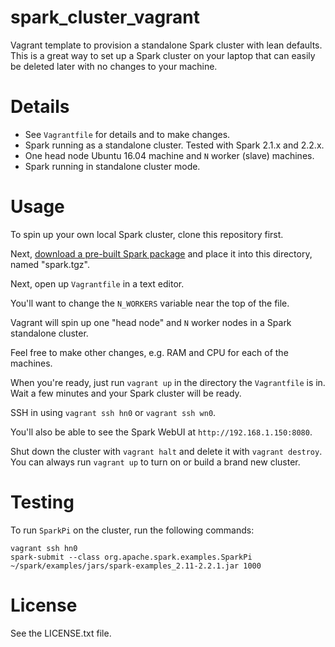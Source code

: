 # spark_cluster_vagrant #
Vagrant template to provision a standalone Spark cluster with lean defaults. This is a great way to set up a Spark cluster on your laptop that can easily be deleted later with no changes to your machine.

# Details #

- See `Vagrantfile` for details and to make changes.
- Spark running as a standalone cluster. Tested with Spark 2.1.x and 2.2.x.
- One head node Ubuntu 16.04 machine and `N` worker (slave) machines.
- Spark running in standalone cluster mode.

# Usage #

To spin up your own local Spark cluster, clone this repository first.

Next, [download a pre-built Spark package](https://spark.apache.org/downloads.html) and place it into this directory, named "spark.tgz".

Next, open up `Vagrantfile` in a text editor.

You'll want to change the `N_WORKERS` variable near the top of the file.

Vagrant will spin up one "head node" and `N` worker nodes in a Spark standalone cluster.

Feel free to make other changes, e.g. RAM and CPU for each of the machines.

When you're ready, just run `vagrant up` in the directory the `Vagrantfile` is in. Wait a few minutes and your Spark cluster will be ready.

SSH in using `vagrant ssh hn0` or `vagrant ssh wn0`.

You'll also be able to see the Spark WebUI at `http://192.168.1.150:8080`.

Shut down the cluster with `vagrant halt` and delete it with `vagrant destroy`. You can always run `vagrant up` to turn on or build a brand new cluster.

# Testing #

To run `SparkPi` on the cluster, run the following commands:

    vagrant ssh hn0
    spark-submit --class org.apache.spark.examples.SparkPi ~/spark/examples/jars/spark-examples_2.11-2.2.1.jar 1000

# License #

See the LICENSE.txt file.
